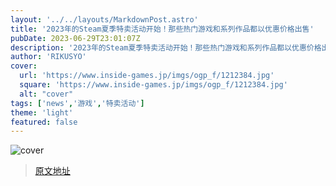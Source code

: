 ```yaml
---
layout: '../../layouts/MarkdownPost.astro'
title: '2023年的Steam夏季特卖活动开始！那些热门游戏和系列作品都以优惠价格出售'
pubDate: 2023-06-29T23:01:07Z
description: '2023年的Steam夏季特卖活动开始！那些热门游戏和系列作品都以优惠价格出售'
author: 'RIKUSYO'
cover:
  url: 'https://www.inside-games.jp/imgs/ogp_f/1212384.jpg'
  square: 'https://www.inside-games.jp/imgs/ogp_f/1212384.jpg'
  alt: "cover"
tags: ['news','游戏','特卖活动']
theme: 'light'
featured: false
---
```


![cover](https://www.inside-games.jp/imgs/ogp_f/1212384.jpg)


>[原文地址](https://www.inside-games.jp/article/2023/06/30/146903.html)  